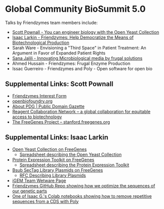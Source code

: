 # Global Community BioSummit 5.0

Talks by Friendzymes team members include:

- [Scott  Pownall - You can engineer biology with the Open Yeast Collection](./Global_Community_BioSummit_5.0_Scott_Pownall_OYC_Open_Yeast_Collection.pdf)
- [Isaac Larkin - Friendzymes: Help Democratize the Means of Biotechnological Production](./Global_Community_BioSummit_5.0_Isaac_Larkin_Friendzymes.pdf)
- Sarah Ware - Envisioning a "Third Space" in Patient Treatment: An Argument in Favor of Expanded Patient Rights
- [Sana Jalili - Innovating  Microbiological media by frugal solutions](./Global_Community_BioSummit_5.0_Sana_Jalili_Innovating_microbiological_media_by_frugal_solutions.pdf)
- Ahmed Hussain - Friendzymes: Frugal Enzyme Production
- Issac Guerreiro - Friendzymes and Poly - Open software for open bio


## Supplemental Links: Scott Pownall

* [Friendzymes Interest Form](https://docs.google.com/forms/d/e/1FAIpQLSc81jR2hgHnX4Cj7WUPiauWSsDsYtpSGddKyGs8ctffEm28dw/viewform)
* [openbiofoundry.org](https://openbiofoundry.org/)
* [About PDG | Public Domain Gazette](https://publicdomaingazette.org/about/)
* [Reagent Collaboration Network – a global collaboration for equitable access to biotechnology](https://reclone.org/)
* [The FreeGenes Project – stanford.freegenes.org](https://stanford.freegenes.org/)

## Supplemental Links: Isaac Larkin

- [Open Yeast Collection on FreeGenes](https://stanford.freegenes.org/collections/organismal-development-kits/products/open-yeast-toolkit#bionet)
  - [Spreadsheet describing the Open Yeast Collection](https://docs.google.com/spreadsheets/d/1hhiKwaTJyWajH1fEUxZ_79DP4TRtlCBLvO6EtcqtxeY/edit?usp=sharing)
- [Protein Expression Toolkit on FreeGenes](https://stanford.freegenes.org/collections/organismal-development-kits/products/expression-tookit#bionet)
  - [Spreadsheet describing the Protein Expression Toolkit](https://docs.google.com/spreadsheets/d/1uUS6TaIy0YuT8W7hdeonu0NSpAHinieyPcvgZRG1Nos/edit?usp=sharing)
- [Bsub SecTag Library Plasmids on FreeGenes](https://stanford.freegenes.org/products/b-subtilis-protein-secretion-toolkit#bionet)
  - [RFC Describing Library Plasmids](https://docs.google.com/document/d/1ptmq1zLFCtiZmf-us9ZzjPV1968A7Nu1pkAW1Itzyzw/edit?usp=sharing)
- [iGEM Team Wetware Page](https://2021.igem.org/Team:Open_Science_Global/Wetware)
- [Friendzymes GitHub Repo showing how we optimize the sequences of our genetic parts](https://github.com/friendzymes/friendzymes-cookbook)
- [One of Isaac G.'s Colab notebooks showing how to remove repetitive sequences from a CDS with Poly](https://drive.google.com/file/d/1NGDMQi-OGV5-XAbOgz87JWtSc4l2hHyh/view?usp=sharing)